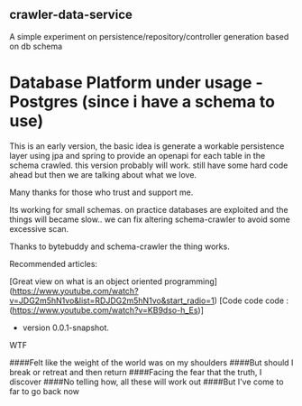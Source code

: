 ## crawler-data-service
A simple experiment on persistence/repository/controller generation based on db schema
# Database Platform under usage - Postgres (since i have a schema to use)
This is an early version, the basic idea is generate a workable persistence layer using
jpa and spring to provide an openapi for each table in the schema crawled. 
this version probably will work. still have some hard code ahead but then we are talking about what we love.

Many thanks for those who trust and support me.

Its working for small schemas. on practice databases are exploited and the things will became slow.. we can fix altering schema-crawler to avoid some excessive scan.

Thanks to bytebuddy and schema-crawler the thing works. 


Recommended articles: 

[Great view on what is an object oriented programming] (https://www.youtube.com/watch?v=JDG2m5hN1vo&list=RDJDG2m5hN1vo&start_radio=1)
[Code code code : (https://www.youtube.com/watch?v=KB9dso-h_Es)]
- version 0.0.1-snapshot.

WTF

####Felt like the weight of the world was on my shoulders
####But should I break or retreat and then return
####Facing the fear that the truth, I discover
####No telling how, all these will work out
####But I've come to far to go back now
